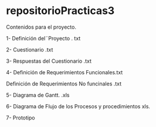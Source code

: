 # repositorioPracticas3
Contenidos para el proyecto.

1- Definición del¨Proyecto  . txt

2- Cuestionario		.txt

3- Respuestas del Cuestionario  .txt

4- Definición de Requerimientos  Funcionales.txt

   Definición de Requerimientos No funcinales .txt
   
5- Diagrama de Gantt.   .xls

6- Diagrama de Flujo de los Procesos y procedimientos xls.


7- Prototipo
